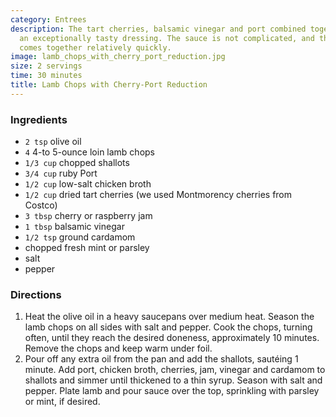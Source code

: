 ```yaml
---
category: Entrees
description: The tart cherries, balsamic vinegar and port combined together to make
  an exceptionally tasty dressing. The sauce is not complicated, and the whole dish
  comes together relatively quickly.
image: lamb_chops_with_cherry_port_reduction.jpg
size: 2 servings
time: 30 minutes
title: Lamb Chops with Cherry-Port Reduction
---
```


### Ingredients

* `2 tsp` olive oil
* `4` 4-to 5-ounce loin lamb chops
* `1/3 cup` chopped shallots
* `3/4 cup` ruby Port
* `1/2 cup` low-salt chicken broth
* `1/2 cup` dried tart cherries (we used Montmorency cherries from Costco)
* `3 tbsp` cherry or raspberry jam
* `1 tbsp` balsamic vinegar
* `1/2 tsp` ground cardamom
* chopped fresh mint or parsley
* salt
* pepper

### Directions

1. Heat the olive oil in a heavy saucepans over medium heat. Season the lamb chops on all sides with salt and pepper. Cook the chops, turning often, until they reach the desired doneness, approximately 10 minutes. Remove the chops and keep warm under foil.
2. Pour off any extra oil from the pan and add the shallots, sautéing 1 minute. Add port, chicken broth, cherries, jam, vinegar and cardamom to shallots and simmer until thickened to a thin syrup. Season with salt and pepper. Plate lamb and pour sauce over the top, sprinkling with parsley or mint, if desired.
